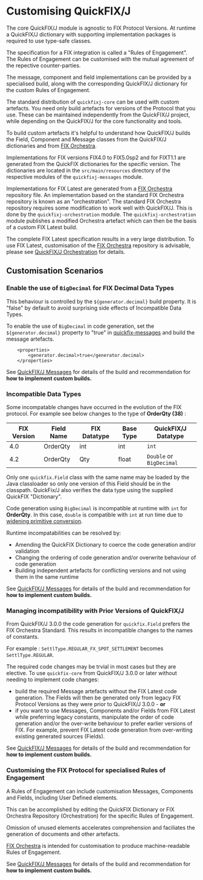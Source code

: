 
# Customising QuickFIX/J

The core QuickFIX/J module is agnostic to FIX Protocol Versions. At runtime a QuickFIX/J dictionary with supporting implementation packages is required to use type-safe classes.

The specification for a FIX integration is called a "Rules of Engagement". The Rules of Engagement can be customised with the mutual agreement of the repective counter-parties.

The message, component and field implementations can be provided by a specialised build, along with the corresponding QuickFIX/J dictionary for the custom Rules of Engagement. 

The standard distribution of ```quickfixj-core``` can be used with custom artefacts. You need only build artefacts for versions of the Protocol that you use. These can be maintained independently from the QuickFIX/J project, while depending on the QuickFIX/J for the core functionality and tools.

To build custom artefacts it's helpful to understand how QuickFIX/J builds the Field, Component and Message classes from the QuickFIX/J dictionaries and from [FIX Orchestra](https://www.fixtrading.org/standards/fix-orchestra/).

Implementations for FIX versions FIX4.0 to FIX5.0sp2 and for FIXT1.1 are generated from the QuickFIX dictionaries for the specific version. The dictionaries are located in the ```src/main/resources``` directory of the respective modules of the ```quickfixj-messages``` module.

Implementations for FIX Latest are generated from a [FIX Orchestra](https://www.fixtrading.org/standards/fix-orchestra/) repository file. An implementation based on the standard FIX Orchestra repository is known as an "orchestration". The standard FIX Orchestra repository requires some modification to work well with QuickFIX/J. This is done by the ```quickfixj-orchestration``` module. The ```quickfixj-orchestration``` module publishes a modified Orchestra artefact which can then be the basis of a custom FIX Latest build.

The complete FIX Latest specification results in a very large distribution. To use FIX Latest, customisation of the [FIX Orchestra](https://www.fixtrading.org/standards/fix-orchestra/) repository is advisable, please see [QuickFIX/J Orchestration](./quickfixj-orchestration/readme.md) for details.

## Customisation Scenarios

### **Enable the use of ```BigDecimal``` for FIX Decimal Data Types**

This behaviour is controlled by the ```${generator.decimal}``` build property. It is "false" by default to avoid surprising side effects of Incompatible Data Types.

To enable the use of  ```BigDecimal``` in code generation, set the  ```${generator.decimal}``` property to "true" in [quickfix-messages](./quickfixj-messages/readme.md) and build the message artefacts.

```
	<properties>
		<generator.decimal>true</generator.decimal>
	</properties>
```
See [QuickFIX/J Messages](./quickfixj-messages/readme.md) for details of the build and recommendation for  **how to implement custom builds.**

### **Incompatible Data Types**

Some incompatable changes have occurred in the evolution of the FIX protocol. For example see below changes to the type of **OrderQty (38)** :

|FIX Version|Field Name|FIX Datatype|Base Type|QuickFIX/J Datatype|
|---|---|---|---|---|
|4.0|OrderQty|int|int|```int```|
|4.2|OrderQty|Qty|float|```Double``` or ```BigDecimal```|

Only one ```quickfix.Field``` class with the same name may be loaded by the Java classloader so only one version of this Field should be in the classpath. QuickFix/J also verifies the data type using the supplied QuickFIX "Dictionary". 

Code generation using ```BigDecimal``` is incompatible at runtime with ```int``` for **OrderQty**. In this case, ```double``` is compatible with ```int``` at run time due to [widening primitive conversion](http://titanium.cs.berkeley.edu/doc/java-langspec-1.0/5.doc.html). 

Runtime incompatabilities can be resolved by:
* Amending the QuickFIX Dictionary to coerce the code generation and/or validation
* Changing the ordering of code generation and/or overwrite behaviour of code generation
* Building independent artefacts for conflicting versions and not using them in the same runtime

See [QuickFIX/J Messages](./quickfixj-messages/readme.md) for details of the build and recommendation for  **how to implement custom builds.**

### **Managing incompatibility with Prior Versions of QuickFIX/J**

From QuickFIX/J 3.0.0 the code generation for ```quickfix.Field``` prefers the FIX Orchestra Standard. This results in incompatible changes to the names of constants. 

For example : ```SettlType.REGULAR_FX_SPOT_SETTLEMENT``` becomes ```SettlType.REGULAR```. 

The required code changes may be trvial in most cases but they are elective. To use ```quickfix-core``` from QuickFIX/J  3.0.0 or later without needing to implement code changes:
* build the required Message artefacts without the FIX Latest code generation. The Fields will then be generated only from legacy FIX Protocol Versions as they were prior to QuickFIX/J 3.0.0 - **or**
* if you want to use Messages, Components and/or Fields from FIX Latest while preferring legacy constants, manipulate the order of code generation and/or the over-write behaviour to prefer earlier versions of FIX. For example, prevent FIX Latest code generation from over-writing existing generated sources (Fields).

See [QuickFIX/J Messages](./quickfixj-messages/readme.md) for details of the build and recommendation for  **how to implement custom builds.**

### **Customising the FIX Protocol for specialised Rules of Engagement**

A Rules of Engagement can include customisation Messages, Components and Fields, including User Defined elements.

This can be accomplished by editing the QuickFIX Dictionary or FIX Orchestra Repository (Orchestration) for the specific Rules of Engagement.

Omission of unused elements accelerates comprehension and faciliates the generation of documents and other artefacts.

[FIX Orchestra](https://www.fixtrading.org/standards/fix-orchestra/) is intended for customisation to produce machine-readable Rules of Engagement.

See [QuickFIX/J Messages](./quickfixj-messages/readme.md) for details of the build and recommendation for  **how to implement custom builds.**

